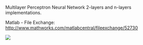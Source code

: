 Multilayer Perceptron Neural Network 2-layers and n-layers implementations.  

Matlab - File Exchange: http://www.mathworks.com/matlabcentral/fileexchange/52730  
  
![](https://raw.githubusercontent.com/augustomatheuss/mlplab/master/nlayers/examples/xor_example.png)  
  
